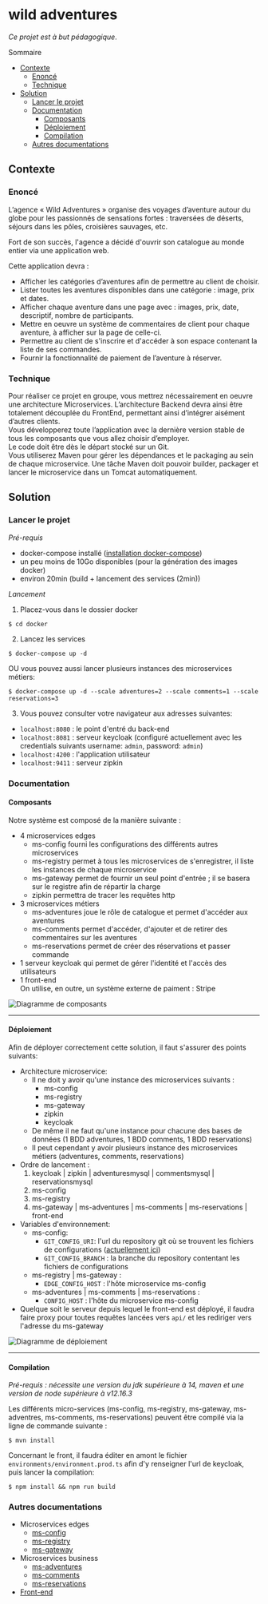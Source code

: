 # wild adventures
*Ce projet est à but pédagogique*.

Sommaire  
- [Contexte](#contexte)
  - [Enoncé](#enoncé)
  - [Technique](#technique)
- [Solution](#solution)
  - [Lancer le projet](#lancer-le-projet)
  - [Documentation](#documentation)
    - [Composants](#composants)
    - [Déploiement](#déploiement)
    - [Compilation](#compilation)
  - [Autres documentations](#autres-documentations)

## Contexte

### Enoncé
L’agence « Wild Adventures » organise des voyages d’aventure autour du globe pour les passionnés de sensations fortes : traversées de déserts, séjours dans les pôles, croisières sauvages, etc.

Fort de son succès, l'agence a décidé d'ouvrir son catalogue au monde entier via une application web.

Cette application devra :

- Afficher les catégories d’aventures afin de permettre au client de choisir.
- Lister toutes les aventures disponibles dans une catégorie : image, prix et dates.
- Afficher chaque aventure dans une page avec : images, prix, date, descriptif, nombre de participants.
- Mettre en oeuvre un système de commentaires de client pour chaque aventure, à afficher sur la page de celle-ci.
- Permettre au client de s'inscrire et d'accéder à son espace contenant la liste de ses commandes.
- Fournir la fonctionnalité de paiement de l’aventure à réserver.

### Technique
Pour réaliser ce projet en groupe, vous mettrez nécessairement en oeuvre une  architecture Microservices. L’architecture Backend devra ainsi être totalement découplée du FrontEnd, permettant ainsi d’intégrer aisément d’autres clients.  
Vous développerez toute l’application avec la dernière version stable de tous les composants que vous allez choisir d’employer.  
Le code doit être dès le départ stocké sur un Git.  
Vous utiliserez Maven pour gérer les dépendances et le packaging au sein de chaque microservice. Une tâche Maven doit pouvoir builder, packager et lancer le microservice dans un Tomcat automatiquement.

## Solution

### Lancer le projet
*Pré-requis*
- docker-compose installé ([installation docker-compose](https://docs.docker.com/compose/install/))
- un peu moins de 10Go disponibles (pour la génération des images docker)
- environ 20min (build + lancement des services (2min))

*Lancement*
1) Placez-vous dans le dossier docker  
```
$ cd docker
```
2) Lancez les services  
```
$ docker-compose up -d
```  
OU vous pouvez aussi lancer plusieurs instances des microservices métiers:  
```
$ docker-compose up -d --scale adventures=2 --scale comments=1 --scale reservations=3
```
3) Vous pouvez consulter votre navigateur aux adresses suivantes:
  - `localhost:8080` : le point d'entré du back-end
  - `localhost:8081` : serveur keycloak (configuré actuellement avec les credentials suivants username: `admin`, password: `admin`)
  - `localhost:4200` : l'application utilisateur
  - `localhost:9411` : serveur zipkin

### Documentation

#### Composants

Notre système est composé de la manière suivante :
- 4 microservices edges
  - ms-config fourni les configurations des différents autres microservices
  - ms-registry permet à tous les microservices de s'enregistrer, il liste les instances de chaque microservice
  - ms-gateway permet de fournir un seul point d'entrée ; il se basera sur le registre afin de répartir la charge
  - zipkin permettra de tracer les requêtes http
- 3 microservices métiers
  - ms-adventures joue le rôle de catalogue et permet d'accéder aux aventures
  - ms-comments permet d'accéder, d'ajouter et de retirer des commentaires sur les aventures
  - ms-reservations permet de créer des réservations et passer commande  
- 1 serveur keycloak qui permet de gérer l'identité et l'accès des utilisateurs
- 1 front-end  
On utilise, en outre, un système externe de paiment : Stripe  

![Diagramme de composants](documentation/imgs/wild-adventures.component.png)

---

#### Déploiement

Afin de déployer correctement cette solution, il faut s'assurer des points suivants:
- Architecture microservice:
  - Il ne doit y avoir qu'une instance des microservices suivants :
    - ms-config
    - ms-registry
    - ms-gateway
    - zipkin
    - keycloak
  - De même il ne faut qu'une instance pour chacune des bases de données (1 BDD adventures, 1 BDD comments, 1 BDD reservations)
  - Il peut cependant y avoir plusieurs instance des microservices métiers (adventures, comments, reservations)
- Ordre de lancement :  
  1) keycloak | zipkin | adventuresmysql | commentsmysql | reservationsmysql
  2) ms-config
  3) ms-registry
  4) ms-gateway | ms-adventures | ms-comments | ms-reservations | front-end
- Variables d'environnement:
  - ms-config:
    - `GIT_CONFIG_URI`: l'url du repository git où se trouvent les fichiers de configurations ([actuellement ici](https://github.com/Khyonn/wild-adventures-configs))
    - `GIT_CONFIG_BRANCH` : la branche du repository contentant les fichiers de configurations
  - ms-registry | ms-gateway :
    - `EDGE_CONFIG_HOST` : l'hôte microservice ms-config
  - ms-adventures | ms-comments | ms-reservations :
    - `CONFIG_HOST` : l'hôte du microservice ms-config
- Quelque soit le serveur depuis lequel le front-end est déployé, il faudra faire proxy pour toutes requêtes lancées vers `api/` et les rediriger vers l'adresse du ms-gateway

![Diagramme de déploiement](documentation/imgs/wild-adventures.deployment.png)

---

#### Compilation

*Pré-requis : nécessite une version du jdk supérieure à 14, maven et une version de node supérieure à v12.16.3*

Les différents micro-services (ms-config, ms-registry, ms-gateway, ms-adventres, ms-comments, ms-reservations) peuvent être compilé via la ligne de commande suivante :  
```
$ mvn install
```

Concernant le front, il faudra éditer en amont le fichier `environments/environment.prod.ts` afin d'y renseigner l'url de keycloak, puis lancer la compilation:
```
$ npm install && npm run build
```

### Autres documentations
- Microservices edges
  - [ms-config](/application/ms-edge/ms-config/README.md)
  - [ms-registry](/application/ms-edge/ms-registry/README.md)
  - [ms-gateway](/application/ms-edge/ms-gateway/README.md)
- Microservices business
  - [ms-adventures](/application/ms-business/ms-adventures/README.md)
  - [ms-comments](/application/ms-business/ms-comments/README.md)
  - [ms-reservations](/application/ms-business/ms-reservations/README.md)
- [Front-end](/application/front-end/wild-adventures/README.md)

